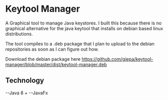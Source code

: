 # Keytool Manager

A Graphical tool to manage Java keystores. I built this because there is no graphical alternative for the java keytool that installs on debian based linux distributions.

The tool compiles to a .deb package that I plan to upload to the debian repositories as soon as I can figure out how.

Download the debian package here https://github.com/giepa/keytool-manager/blob/master/dist/keytool-manager.deb

## Technology
--Java 8 +
--JavaFx



